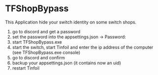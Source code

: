 # TFShopBypass

This Application hide your switch identity on some switch shops.

1. go to discord and get a password
2. set the password into the appsettings.json -> Password:
3. start TFShopBypass.exe
5. start the switch, start Tinfoil and enter the ip address of the computer (see TFShopBypass.exe console) 
6. go to discord and confirm 
7. backup your appsettings.json (it contains now an uid)
8. restart Tinfoil

